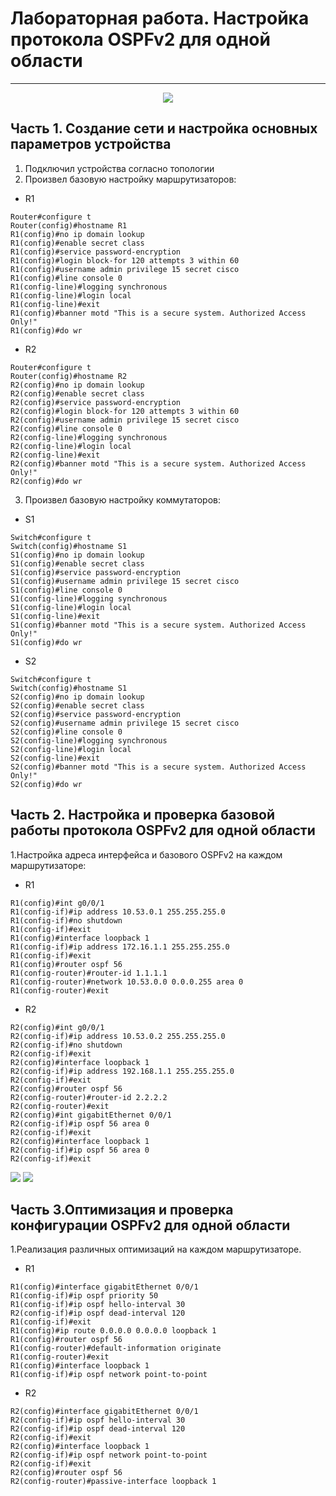 # Лабораторная работа. Настройка протокола OSPFv2 для одной области
_ _ _
<p align="center">
<image src="https://github.com/LLlMEJIb87/OTUS-learning/blob/master/18.%20OSPF/Lab_topologia.PNG">
</p>
  
## Часть 1. Создание сети и настройка основных параметров устройства
1. Подключил устройства согласно топологии
2. Произвел базовую настройку маршрутизаторов:
- R1
```
Router#configure t
Router(config)#hostname R1
R1(config)#no ip domain lookup 
R1(config)#enable secret class
R1(config)#service password-encryption
R1(config)#login block-for 120 attempts 3 within 60
R1(config)#username admin privilege 15 secret cisco
R1(config)#line console 0
R1(config-line)#logging synchronous 
R1(config-line)#login local
R1(config-line)#exit
R1(config)#banner motd "This is a secure system. Authorized Access Only!"
R1(config)#do wr
```
- R2
```
Router#configure t
Router(config)#hostname R2
R2(config)#no ip domain lookup 
R2(config)#enable secret class
R2(config)#service password-encryption
R2(config)#login block-for 120 attempts 3 within 60
R2(config)#username admin privilege 15 secret cisco
R2(config)#line console 0
R2(config-line)#logging synchronous 
R2(config-line)#login local
R2(config-line)#exit
R2(config)#banner motd "This is a secure system. Authorized Access Only!"
R2(config)#do wr
```
3. Произвел базовую настройку коммутаторов:
- S1
```
Switch#configure t
Switch(config)#hostname S1
S1(config)#no ip domain lookup 
S1(config)#enable secret class
S1(config)#service password-encryption
S1(config)#username admin privilege 15 secret cisco
S1(config)#line console 0
S1(config-line)#logging synchronous 
S1(config-line)#login local
S1(config-line)#exit
S1(config)#banner motd "This is a secure system. Authorized Access Only!"
S1(config)#do wr
```
- S2
```
Switch#configure t
Switch(config)#hostname S1
S2(config)#no ip domain lookup 
S2(config)#enable secret class
S2(config)#service password-encryption
S2(config)#username admin privilege 15 secret cisco
S2(config)#line console 0
S2(config-line)#logging synchronous 
S2(config-line)#login local
S2(config-line)#exit
S2(config)#banner motd "This is a secure system. Authorized Access Only!"
S2(config)#do wr
```
  
## Часть 2. Настройка и проверка базовой работы протокола OSPFv2 для одной области
1.Настройка адреса интерфейса и базового OSPFv2 на каждом маршрутизаторе:
- R1
```
R1(config)#int g0/0/1
R1(config-if)#ip address 10.53.0.1 255.255.255.0
R1(config-if)#no shutdown 
R1(config-if)#exit
R1(config)#interface loopback 1 
R1(config-if)#ip address 172.16.1.1 255.255.255.0
R1(config-if)#exit
R1(config)#router ospf 56
R1(config-router)#router-id 1.1.1.1
R1(config-router)#network 10.53.0.0 0.0.0.255 area 0 
R1(config-router)#exit
```

- R2
```
R2(config)#int g0/0/1
R2(config-if)#ip address 10.53.0.2 255.255.255.0
R2(config-if)#no shutdown 
R2(config-if)#exit
R2(config)#interface loopback 1 
R2(config-if)#ip address 192.168.1.1 255.255.255.0
R2(config-if)#exit
R2(config)#router ospf 56
R2(config-router)#router-id 2.2.2.2
R2(config-router)#exit
R2(config)#int gigabitEthernet 0/0/1
R2(config-if)#ip ospf 56 area 0
R2(config-if)#exit
R2(config)#interface loopback 1
R2(config-if)#ip ospf 56 area 0
R2(config-if)#exit
```
  
<image src="https://github.com/LLlMEJIb87/OTUS-learning/blob/master/18.%20OSPF/Lab_show_ip_ospf.PNG">
  
<image src="https://github.com/LLlMEJIb87/OTUS-learning/blob/master/18.%20OSPF/Lab_ping.PNG">
  

## Часть 3.Оптимизация и проверка конфигурации OSPFv2 для одной области
1.Реализация различных оптимизаций на каждом маршрутизаторе.
- R1
```
R1(config)#interface gigabitEthernet 0/0/1
R1(config-if)#ip ospf priority 50
R1(config-if)#ip ospf hello-interval 30
R2(config-if)#ip ospf dead-interval 120
R1(config-if)#exit
R1(config)#ip route 0.0.0.0 0.0.0.0 loopback 1
R1(config)#router ospf 56
R1(config-router)#default-information originate 
R1(config-router)#exit
R1(config)#interface loopback 1
R1(config-if)#ip ospf network point-to-point
```



- R2
```
R2(config)#interface gigabitEthernet 0/0/1
R2(config-if)#ip ospf hello-interval 30
R2(config-if)#ip ospf dead-interval 120
R2(config-if)#exit
R2(config)#interface loopback 1
R2(config-if)#ip ospf network point-to-point
R2(config-if)#exit
R2(config)#router ospf 56
R2(config-router)#passive-interface loopback 1
```
